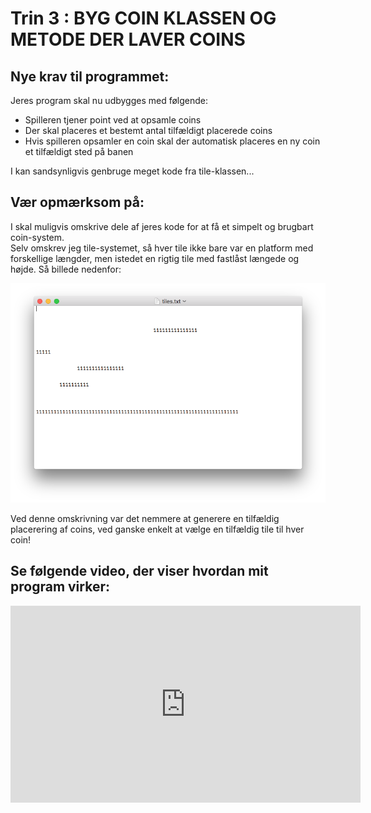 # Trin 3 : BYG COIN KLASSEN OG METODE DER LAVER COINS

## Nye krav til programmet:

Jeres program skal nu udbygges med følgende:

- Spilleren tjener point ved at opsamle coins  
- Der skal placeres et bestemt antal tilfældigt placerede coins   
- Hvis spilleren opsamler en coin skal der automatisk placeres en ny coin et tilfældigt sted på banen

I kan sandsynligvis genbruge meget kode fra tile-klassen...

## Vær opmærksom på:   

I skal muligvis omskrive dele af jeres kode for at få et simpelt og brugbart coin-system.   
Selv omskrev jeg tile-systemet, så hver tile ikke bare var en platform med forskellige længder, men istedet en rigtig tile med fastlåst længede og højde.
Så billede nedenfor:

![den nye tiles.txt](tilesTxtPic.png)

Ved denne omskrivning var det nemmere at generere en tilfældig placerering af coins, ved ganske enkelt at vælge en tilfældig tile til hver coin!

## Se følgende video, der viser hvordan mit program virker:

<iframe width="560" height="315" src="https://www.youtube.com/embed/GSqC3OtCqWQ" title="YouTube video player" frameborder="0" allow="accelerometer; autoplay; clipboard-write; encrypted-media; gyroscope; picture-in-picture; web-share" allowfullscreen></iframe>
